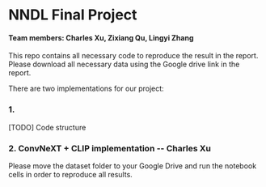 # NNDL Final Project
#### Team members: Charles Xu, Zixiang Qu, Lingyi Zhang

This repo contains all necessary code to reproduce the result in the report. 
Please download all necessary data using the Google drive link in the report.

There are two implementations for our project:
### 1. 
[TODO] Code structure


### 2. ConvNeXT + CLIP implementation -- Charles Xu
Please move the dataset folder to your Google Drive and run the notebook cells in order to reproduce all results.
